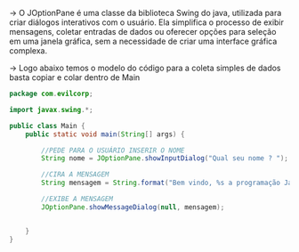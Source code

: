 → O JOptionPane é uma classe da biblioteca Swing do java, utilizada para criar diálogos interativos com o usuário. Ela simplifica o processo de exibir mensagens, coletar entradas de dados ou oferecer opções para seleção em uma janela gráfica, sem a necessidade de criar uma interface gráfica complexa. 

→ Logo abaixo temos o modelo do código para a coleta simples de dados basta copiar e colar dentro de Main 
```java
package com.evilcorp;

import javax.swing.*;

public class Main {
    public static void main(String[] args) {

        //PEDE PARA O USUÁRIO INSERIR O NOME
        String nome = JOptionPane.showInputDialog("Qual seu nome ? ");

        //CIRA A MENSAGEM
        String mensagem = String.format("Bem vindo, %s a programação Java ", nome);

        //EXIBE A MENSAGEM
        JOptionPane.showMessageDialog(null, mensagem);


    }
}
```
